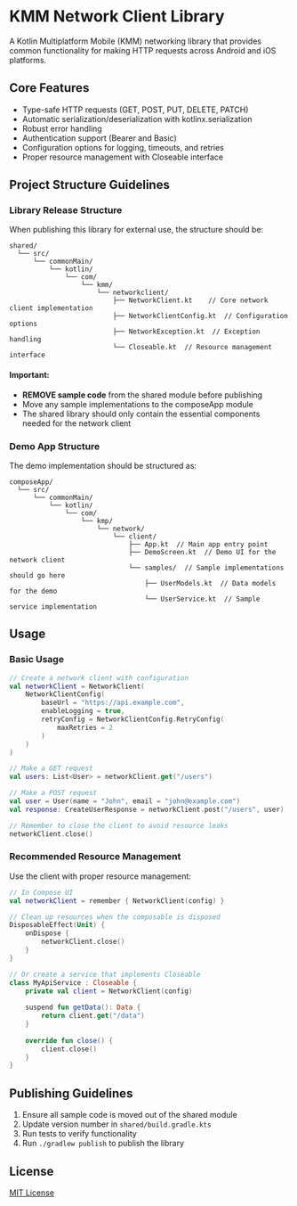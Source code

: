 # KMM Network Client Library

A Kotlin Multiplatform Mobile (KMM) networking library that provides common functionality for making HTTP requests across Android and iOS platforms.

## Core Features

- Type-safe HTTP requests (GET, POST, PUT, DELETE, PATCH)
- Automatic serialization/deserialization with kotlinx.serialization
- Robust error handling
- Authentication support (Bearer and Basic)
- Configuration options for logging, timeouts, and retries
- Proper resource management with Closeable interface

## Project Structure Guidelines

### Library Release Structure

When publishing this library for external use, the structure should be:

```
shared/
  └── src/
      └── commonMain/
          └── kotlin/
              └── com/
                  └── kmm/
                      └── networkclient/
                          ├── NetworkClient.kt    // Core network client implementation
                          ├── NetworkClientConfig.kt  // Configuration options
                          ├── NetworkException.kt  // Exception handling
                          └── Closeable.kt  // Resource management interface
```

#### Important: 
- **REMOVE sample code** from the shared module before publishing
- Move any sample implementations to the composeApp module
- The shared library should only contain the essential components needed for the network client

### Demo App Structure

The demo implementation should be structured as:

```
composeApp/
  └── src/
      └── commonMain/
          └── kotlin/
              └── com/
                  └── kmp/
                      └── network/
                          └── client/
                              ├── App.kt  // Main app entry point
                              ├── DemoScreen.kt  // Demo UI for the network client
                              └── samples/  // Sample implementations should go here
                                  ├── UserModels.kt  // Data models for the demo
                                  └── UserService.kt  // Sample service implementation
```

## Usage

### Basic Usage

```kotlin
// Create a network client with configuration
val networkClient = NetworkClient(
    NetworkClientConfig(
        baseUrl = "https://api.example.com",
        enableLogging = true,
        retryConfig = NetworkClientConfig.RetryConfig(
            maxRetries = 2
        )
    )
)

// Make a GET request
val users: List<User> = networkClient.get("/users")

// Make a POST request
val user = User(name = "John", email = "john@example.com")
val response: CreateUserResponse = networkClient.post("/users", user)

// Remember to close the client to avoid resource leaks
networkClient.close()
```

### Recommended Resource Management

Use the client with proper resource management:

```kotlin
// In Compose UI
val networkClient = remember { NetworkClient(config) }

// Clean up resources when the composable is disposed
DisposableEffect(Unit) {
    onDispose {
        networkClient.close()
    }
}

// Or create a service that implements Closeable
class MyApiService : Closeable {
    private val client = NetworkClient(config)
    
    suspend fun getData(): Data {
        return client.get("/data")
    }
    
    override fun close() {
        client.close()
    }
}
```

## Publishing Guidelines

1. Ensure all sample code is moved out of the shared module
2. Update version number in `shared/build.gradle.kts`
3. Run tests to verify functionality
4. Run `./gradlew publish` to publish the library

## License

[MIT License](LICENSE)
